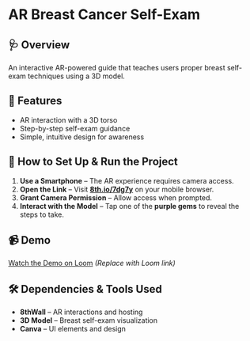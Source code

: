 # AR Breast Cancer Self-Exam  

## 🩺 Overview  
An interactive AR-powered guide that teaches users proper breast self-exam techniques using a 3D model.  

## 🚀 Features  
- AR interaction with a 3D torso  
- Step-by-step self-exam guidance  
- Simple, intuitive design for awareness  

## 🔧 How to Set Up & Run the Project  
1. **Use a Smartphone** – The AR experience requires camera access.  
2. **Open the Link** – Visit **[8th.io/7dg7y](https://8th.io/7dg7y)** on your mobile browser.  
3. **Grant Camera Permission** – Allow access when prompted.  
4. **Interact with the Model** – Tap one of the **purple gems** to reveal the steps to take.  

## 📹 Demo  
[Watch the Demo on Loom](#) *(Replace with Loom link)*  

## 🛠️ Dependencies & Tools Used  
- **8thWall** – AR interactions and hosting  
- **3D Model** – Breast self-exam visualization  
- **Canva** – UI elements and design  

